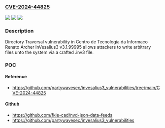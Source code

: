 ### [CVE-2024-44825](https://cve.mitre.org/cgi-bin/cvename.cgi?name=CVE-2024-44825)
![](https://img.shields.io/static/v1?label=Product&message=n%2Fa&color=blue)
![](https://img.shields.io/static/v1?label=Version&message=n%2Fa&color=blue)
![](https://img.shields.io/static/v1?label=Vulnerability&message=n%2Fa&color=brighgreen)

### Description

Directory Traversal vulnerability in Centro de Tecnologia da Informaco Renato Archer InVesalius3 v3.1.99995 allows attackers to write arbitrary files unto the system via a crafted .inv3 file.

### POC

#### Reference
- https://github.com/partywavesec/invesalius3_vulnerabilities/tree/main/CVE-2024-44825

#### Github
- https://github.com/fkie-cad/nvd-json-data-feeds
- https://github.com/partywavesec/invesalius3_vulnerabilities

